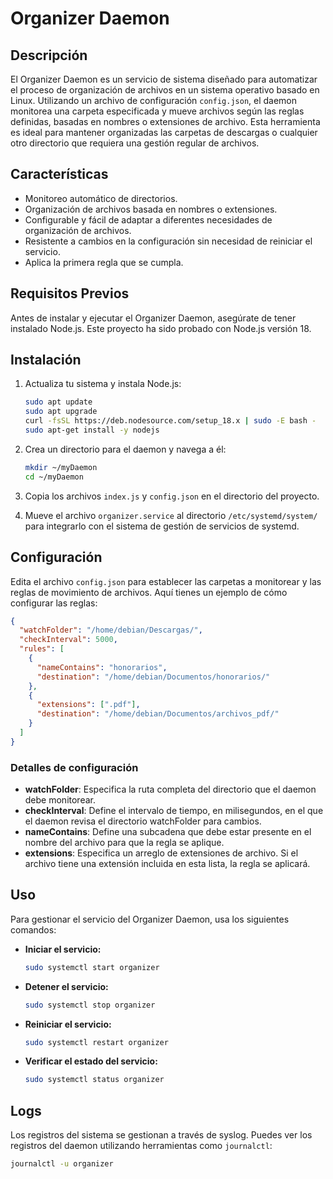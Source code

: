 # Organizer Daemon

## Descripción

El Organizer Daemon es un servicio de sistema diseñado para automatizar el proceso de organización de archivos en un sistema operativo basado en Linux. Utilizando un archivo de configuración `config.json`, el daemon monitorea una carpeta especificada y mueve archivos según las reglas definidas, basadas en nombres o extensiones de archivo. Esta herramienta es ideal para mantener organizadas las carpetas de descargas o cualquier otro directorio que requiera una gestión regular de archivos.

## Características

- Monitoreo automático de directorios.
- Organización de archivos basada en nombres o extensiones.
- Configurable y fácil de adaptar a diferentes necesidades de organización de archivos.
- Resistente a cambios en la configuración sin necesidad de reiniciar el servicio.
- Aplica la primera regla que se cumpla.

## Requisitos Previos

Antes de instalar y ejecutar el Organizer Daemon, asegúrate de tener instalado Node.js. Este proyecto ha sido probado con Node.js versión 18.

## Instalación

1. Actualiza tu sistema y instala Node.js:

   ```bash
   sudo apt update
   sudo apt upgrade
   curl -fsSL https://deb.nodesource.com/setup_18.x | sudo -E bash -
   sudo apt-get install -y nodejs
   ```

2. Crea un directorio para el daemon y navega a él:

   ```bash
   mkdir ~/myDaemon
   cd ~/myDaemon
   ```

3. Copia los archivos `index.js` y `config.json` en el directorio del proyecto.

4. Mueve el archivo `organizer.service` al directorio `/etc/systemd/system/` para integrarlo con el sistema de gestión de servicios de systemd.

## Configuración

Edita el archivo `config.json` para establecer las carpetas a monitorear y las reglas de movimiento de archivos. Aquí tienes un ejemplo de cómo configurar las reglas:

```json
{
  "watchFolder": "/home/debian/Descargas/",
  "checkInterval": 5000,
  "rules": [
    {
      "nameContains": "honorarios",
      "destination": "/home/debian/Documentos/honorarios/"
    },
    {
      "extensions": [".pdf"],
      "destination": "/home/debian/Documentos/archivos_pdf/"
    }
  ]
}
```

### Detalles de configuración

- **watchFolder**: Especifica la ruta completa del directorio que el daemon debe monitorear.
- **checkInterval**: Define el intervalo de tiempo, en milisegundos, en el que el daemon revisa el directorio watchFolder para cambios.
- **nameContains**: Define una subcadena que debe estar presente en el nombre del archivo para que la regla se aplique.
- **extensions**: Especifica un arreglo de extensiones de archivo. Si el archivo tiene una extensión incluida en esta lista, la regla se aplicará.

## Uso

Para gestionar el servicio del Organizer Daemon, usa los siguientes comandos:

- **Iniciar el servicio:**
  ```bash
  sudo systemctl start organizer
  ```
- **Detener el servicio:**
  ```bash
  sudo systemctl stop organizer
  ```
- **Reiniciar el servicio:**
  ```bash
  sudo systemctl restart organizer
  ```
- **Verificar el estado del servicio:**
  ```bash
  sudo systemctl status organizer
  ```

## Logs

Los registros del sistema se gestionan a través de syslog. Puedes ver los registros del daemon utilizando herramientas como `journalctl`:

```bash
journalctl -u organizer
```

